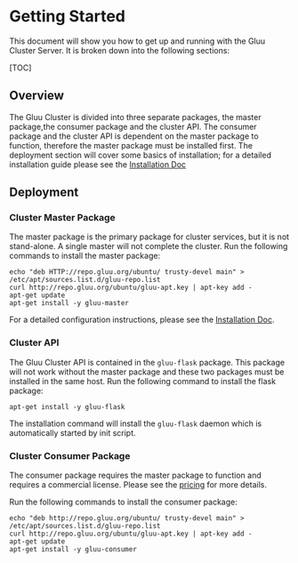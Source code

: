 # Getting Started

This document will show you how to get up and running with the Gluu Cluster Server. It is broken down into the following sections:

[TOC]

## Overview

The Gluu Cluster is divided into three separate packages, the master package,the consumer package and the cluster API.
The consumer package and the cluster API is dependent on the master package to function, therefore the master package must be installed first.
The deployment section will cover some basics of installation; for a detailed installation guide please see the [Installation Doc](../installation/)

## Deployment

### Cluster Master Package

The master package is the primary package for cluster services, but it is not stand-alone. A single master will not complete the cluster.
Run the following commands to install the master package:

```
echo "deb HTTP://repo.gluu.org/ubuntu/ trusty-devel main" > /etc/apt/sources.list.d/gluu-repo.list
curl http://repo.gluu.org/ubuntu/gluu-apt.key | apt-key add -
apt-get update
apt-get install -y gluu-master
```

For a detailed configuration instructions, please see the [Installation Doc](../installation/).
### Cluster API

The Gluu Cluster API is contained in the `gluu-flask` package. This package will not work without the master package and these two packages must be installed in the same host.
Run the following command to install the flask package:

`apt-get install -y gluu-flask`

The installation command will install the `gluu-flask` daemon which is automatically started by init script.

### Cluster Consumer Package

The consumer package requires the master package to function and requires a commercial license. Please see the [pricing](gluu.org/pricing) for more details.

Run the following commands to install the consumer package:

```
echo "deb http://repo.gluu.org/ubuntu/ trusty-devel main" > /etc/apt/sources.list.d/gluu-repo.list
curl http://repo.gluu.org/ubuntu/gluu-apt.key | apt-key add -
apt-get update
apt-get install -y gluu-consumer
```


